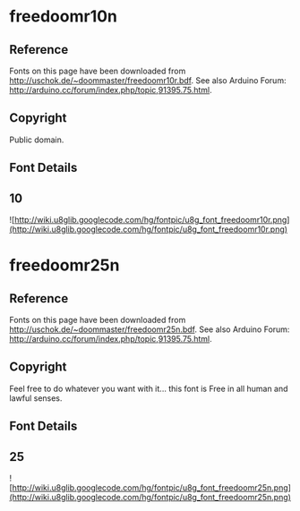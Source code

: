 

# freedoomr10n #

## Reference ##

Fonts on this page have been downloaded from http://uschok.de/~doommaster/freedoomr10r.bdf.
See also Arduino Forum: http://arduino.cc/forum/index.php/topic,91395.75.html.

## Copyright ##

Public domain.

## Font Details ##

## 10 ##
![http://wiki.u8glib.googlecode.com/hg/fontpic/u8g_font_freedoomr10r.png](http://wiki.u8glib.googlecode.com/hg/fontpic/u8g_font_freedoomr10r.png)

# freedoomr25n #

## Reference ##

Fonts on this page have been downloaded from http://uschok.de/~doommaster/freedoomr25n.bdf.
See also Arduino Forum: http://arduino.cc/forum/index.php/topic,91395.75.html.

## Copyright ##

Feel free to do whatever you want with it... this font is Free in all human and lawful senses.

## Font Details ##

## 25 ##
![http://wiki.u8glib.googlecode.com/hg/fontpic/u8g_font_freedoomr25n.png](http://wiki.u8glib.googlecode.com/hg/fontpic/u8g_font_freedoomr25n.png)